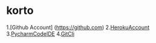# korto



1.[Github Account] (https://github.com)
2.[HerokuAccount](https://heroku.com)
3.[PycharmCodeIDE](https://www.jetbrains.com)
4.[GitCli](https://docs.github.com/en/get-started/using-github/github-cli)
